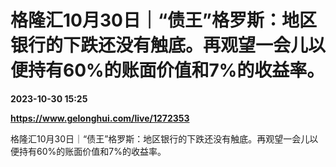 # 格隆汇10月30日｜“债王”格罗斯：地区银行的下跌还没有触底。再观望一会儿以便持有60%的账面价值和7%的收益率。

**2023-10-30 15:25**

**https://www.gelonghui.com/live/1272353**

格隆汇10月30日｜“债王”格罗斯：地区银行的下跌还没有触底。再观望一会儿以便持有60%的账面价值和7%的收益率。